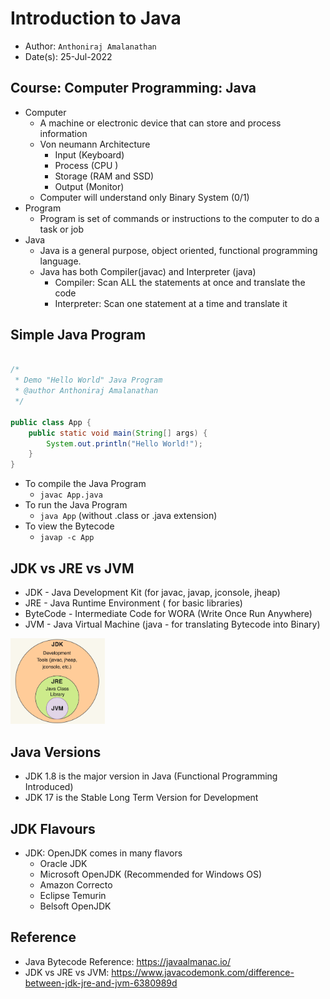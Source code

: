 # Introduction to Java
- Author: `Anthoniraj Amalanathan`
- Date(s): 25-Jul-2022

## Course: Computer Programming: Java
- Computer
    - A machine or electronic device that can store and process information
    - Von neumann Architecture
        - Input (Keyboard)
        - Process (CPU )
        - Storage (RAM and SSD)
        - Output (Monitor)
    - Computer will understand only Binary System (0/1)
- Program 
    - Program is set of commands or instructions to the computer to do a task or job
- Java
    - Java is a general purpose, object oriented, functional programming language. 
    - Java has both Compiler(javac) and Interpreter (java)
        - Compiler: Scan ALL the statements at once and translate the code
        - Interpreter: Scan one statement at a time and translate it

## Simple Java Program
```java

/*
 * Demo "Hello World" Java Program
 * @author Anthoniraj Amalanathan
 */

public class App {
    public static void main(String[] args) {
        System.out.println("Hello World!");
    }
}
```
- To compile the Java Program
    - `javac App.java`
- To run the Java Program
    - `java App` (without .class or .java extension)
- To view the Bytecode
    - `javap -c App`

## JDK vs JRE vs JVM
- JDK - Java Development Kit (for javac, javap, jconsole, jheap)
- JRE - Java Runtime Environment ( for basic libraries)
- ByteCode - Intermediate Code for WORA (Write Once Run Anywhere)
- JVM - Java Virtual Machine (java - for translating Bytecode into Binary)

<img src="../images/jdk_jre_jvm_01.png" alt="jvm"  width="30%" height="30%"/>

## Java Versions
- JDK 1.8 is the major version in Java (Functional Programming Introduced)
- JDK 17 is the Stable Long Term Version for Development  

## JDK Flavours
- JDK: OpenJDK comes in many flavors
	- Oracle JDK
	- Microsoft OpenJDK (Recommended for Windows OS)
	- Amazon Correcto
	- Eclipse Temurin	
	- Belsoft OpenJDK

## Reference
- Java Bytecode Reference: https://javaalmanac.io/
- JDK vs JRE vs JVM: https://www.javacodemonk.com/difference-between-jdk-jre-and-jvm-6380989d